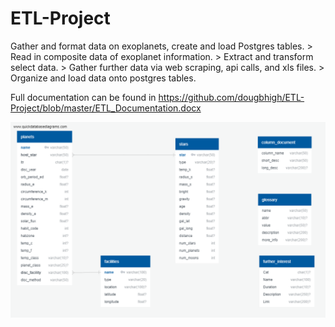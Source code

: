 # ETL-Project

Gather and format data on exoplanets, create and load Postgres tables.
    > Read in composite data of exoplanet information.
    > Extract and transform select data.
    > Gather further data via web scraping, api calls, and xls files.
    > Organize and load data onto postgres tables.

Full documentation can be found in https://github.com/dougbhigh/ETL-Project/blob/master/ETL_Documentation.docx

![alt text](https://github.com/dougbhigh/ETL-Project/blob/master/images/planetary_db_ERD.png)
